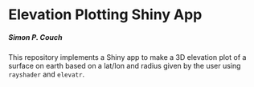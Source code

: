 Elevation Plotting Shiny App
================

##### *Simon P. Couch*

This repository implements a Shiny app to make a 3D elevation plot of a
surface on earth based on a lat/lon and radius given by the user using
`rayshader` and `elevatr`.
